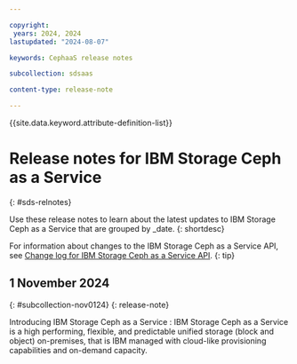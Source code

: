 ```yaml
---

copyright:
 years: 2024, 2024
lastupdated: "2024-08-07"

keywords: CephaaS release notes

subcollection: sdsaas

content-type: release-note

---
```





{{site.data.keyword.attribute-definition-list}}



# Release notes for IBM Storage Ceph as a Service
{: #sds-relnotes}



Use these release notes to learn about the latest updates to IBM Storage Ceph as a Service that are grouped by _date.
{: shortdesc}


For information about changes to the IBM Storage Ceph as a Service API, see [Change log for IBM Storage Ceph as a Service API](/docs/link-to-change-log).
{: tip}



## 1 November 2024
{: #subcollection-nov0124}
{: release-note}

Introducing IBM Storage Ceph as a Service
:   IBM Storage Ceph as a Service is a high performing, flexible, and predictable unified storage (block and object) on-premises, that is IBM managed with cloud-like provisioning capabilities and on-demand capacity.




